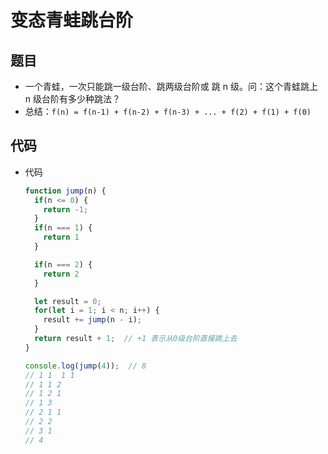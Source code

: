 # 变态青蛙跳台阶

## 题目

+ 一个青蛙，一次只能跳一级台阶、跳两级台阶或 跳 n 级。问：这个青蛙跳上 n 级台阶有多少种跳法？
+ 总结：`f(n) = f(n-1) + f(n-2) + f(n-3) + ... + f(2) + f(1) + f(0)`

## 代码

+ 代码

  ```js
  function jump(n) {
    if(n <= 0) {
      return -1;
    }
    if(n === 1) {
      return 1
    }

    if(n === 2) {
      return 2
    }

    let result = 0;
    for(let i = 1; i < n; i++) {
      result += jump(n - i);
    }
    return result + 1;  // +1 表示从0级台阶直接跳上去
  }

  console.log(jump(4));  // 8
  // 1 1  1 1
  // 1 1 2
  // 1 2 1
  // 1 3
  // 2 1 1
  // 2 2
  // 3 1
  // 4
  ```
